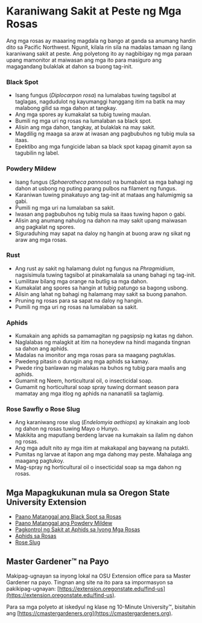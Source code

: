 # Karaniwang Sakit at Peste ng Mga Rosas

Ang mga rosas ay maaaring magdala ng bango at ganda sa anumang hardin dito sa Pacific Northwest. Ngunit, kilala rin sila na madalas tamaan ng ilang karaniwang sakit at peste. Ang polyetong ito ay nagbibigay ng mga paraan upang mamonitor at maiwasan ang mga ito para masiguro ang magagandang bulaklak at dahon sa buong tag-init.

### Black Spot

- Isang fungus (*Diplocarpon rosa*) na lumalabas tuwing tagsibol at taglagas, nagdudulot ng kayumanggi hanggang itim na batik na may malabong gilid sa mga dahon at tangkay.
- Ang mga spores ay kumakalat sa tubig tuwing maulan.
- Bumili ng mga uri ng rosas na lumalaban sa black spot.
- Alisin ang mga dahon, tangkay, at bulaklak na may sakit.
- Magdilig ng maaga sa araw at iwasan ang pagbubuhos ng tubig mula sa itaas.
- Epektibo ang mga fungicide laban sa black spot kapag ginamit ayon sa tagubilin ng label.

### Powdery Mildew

- Isang fungus (*Sphaerotheca pannosa*) na bumabalot sa mga bahagi ng dahon at usbong ng puting parang pulbos na filament ng fungus.
- Karaniwan tuwing pinakatuyo ang tag-init at mataas ang halumigmig sa gabi.
- Pumili ng mga uri na lumalaban sa sakit.
- Iwasan ang pagbubuhos ng tubig mula sa itaas tuwing hapon o gabi.
- Alisin ang anumang nahulog na dahon na may sakit upang maiwasan ang pagkalat ng spores.
- Siguraduhing may sapat na daloy ng hangin at buong araw ng sikat ng araw ang mga rosas.

### Rust

- Ang rust ay sakit ng halamang dulot ng fungus na *Phragmidium*, nagsisimula tuwing tagsibol at pinakamalala sa unang bahagi ng tag-init.
- Lumilitaw bilang mga orange na butlig sa mga dahon.
- Kumakalat ang spores sa hangin at tubig patungo sa bagong usbong.
- Alisin ang lahat ng bahagi ng halamang may sakit sa buong panahon.
- Pruning ng rosas para sa sapat na daloy ng hangin.
- Pumili ng mga uri ng rosas na lumalaban sa sakit.

### Aphids

- Kumakain ang aphids sa pamamagitan ng pagsipsip ng katas ng dahon.
- Naglalabas ng malagkit at itim na honeydew na hindi maganda tingnan sa dahon ang aphids.
- Madalas na imonitor ang mga rosas para sa maagang pagtuklas.
- Pwedeng pitasin o durugin ang mga aphids sa kamay.
- Pwede ring banlawan ng malakas na buhos ng tubig para maalis ang aphids.
- Gumamit ng Neem, horticultural oil, o insecticidal soap.
- Gumamit ng horticultural soap spray tuwing dormant season para mamatay ang mga itlog ng aphids na nananatili sa taglamig.

### Rose Sawfly o Rose Slug

- Ang karaniwang rose slug (*Endelomyia aethiops*) ay kinakain ang loob ng dahon ng rosas tuwing Mayo o Hunyo.
- Makikita ang maputlang berdeng larvae na kumakain sa ilalim ng dahon ng rosas.
- Ang mga adult nito ay mga itim at makakapal ang baywang na putakti.
- Pumitas ng larvae at itapon ang mga dahong may peste. Mahalaga ang maagang pagtukoy.
- Mag-spray ng horticultural oil o insecticidal soap sa mga dahon ng rosas.

## Mga Mapagkukunan mula sa Oregon State University Extension

- [Paano Matanggal ang Black Spot sa Rosas](https://solvepestproblems.oregonstate.edu/plant-problems/roses/black-spot)
- [Paano Matanggal ang Powdery Mildew](https://solvepestproblems.oregonstate.edu/plant-problems/roses/powdery-mildew)
- [Pagkontrol ng Sakit at Aphids sa Iyong Mga Rosas](https://extension.oregonstate.edu/catalog/pub/ec-1520-controlling-diseases-aphids-your-roses)
- [Aphids sa Rosas](https://solvepestproblems.oregonstate.edu/plant-problems/rose/aphid)
- [Rose Slug](https://agsci.oregonstate.edu/nurspest/insects/roseslug)

## Master Gardener™ na Payo

Makipag-ugnayan sa inyong lokal na OSU Extension office para sa Master Gardener na payo. Tingnan ang site na ito para sa impormasyon sa pakikipag-ugnayan: [https://extension.oregonstate.edu/find-us](https://extension.oregonstate.edu/find-us).

Para sa mga polyeto at iskedyul ng klase ng 10-Minute University™, bisitahin ang [https://cmastergardeners.org](https://cmastergardeners.org).

